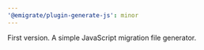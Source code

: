```yaml
---
'@emigrate/plugin-generate-js': minor
---
```


First version. A simple JavaScript migration file generator.
